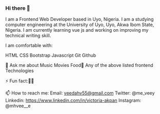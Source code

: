 ### Hi there 👋

<!--
**veedahv/veedahv** is a ✨ _special_ ✨ repository because its `README.md` (this file) appears on your GitHub profile.

Here are some ideas to get you started:

- 🔭 I’m currently working on ...
- 🌱 I’m currently learning ...
- 👯 I’m looking to collaborate on ...
- 🤔 I’m looking for help with ...
- 💬 Ask me about ...
- 📫 How to reach me: ...
- 😄 Pronouns: ...
- ⚡ Fun fact: ...
-->
<!-- Hi there 👋 -->
I am a Frontend Web Developer based in Uyo, Nigeria. I am a studying computer engineering at the University of Uyo, Uyo, Akwa Ibom State, Nigeria. 
I am currently learning vue js and working on improving my technical writing skill.


I am comfortable with:

HTML
CSS 
Bootstrap 
Javascript 
Git
Github


💬 Ask me about
Music
Movies
Food🤭 
Any of the above listed frontend Technologies


⚡ Fun fact:🙂🙂


📫 How to reach me:
Email: veedahv55@gmail.com 
Twitter: @me_veey
Linkedin: https://www.linkedin.com/in/victoria-akpan
Instagram: @mhvee__e
